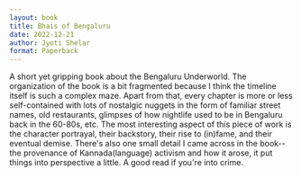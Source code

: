 ```yaml
---
layout: book
title: Bhais of Bengaluru
date: 2022-12-21
author: Jyoti Shelar
format: Paperback
---
```


A short yet gripping book about the Bengaluru Underworld. The organization of the book is a bit fragmented because I think the timeline itself is such a complex maze. Apart from that, every chapter is more or less self-contained with lots of nostalgic nuggets in the form of familiar street names, old restaurants, glimpses of how nightlife used to be in Bengaluru back in the 60-80s, etc. The most interesting aspect of this piece of work is the character portrayal, their backstory, their rise to (in)fame, and their eventual demise. There's also one small detail I came across in the book--the provenance of Kannada(language) activism and how it arose, it put things into perspective a little. A good read if you're into crime.
